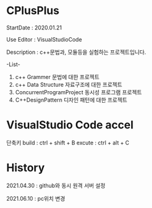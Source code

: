 # CPlusPlus
StartDate : 2020.01.21

Use Editor : VisualStudioCode

Description :
c++문법과, 모듈등을 실험하는 프로젝트입니다.

-List-
1. c++ Grammer
    문법에 대한 프로젝트
2. c++ Data Structure
    자료구조에 대한 프로젝트
3. ConcurrentProgramProject
    동시성 프로그램 프로젝트
4. C++DesignPattern 
    디자인 패턴에 대한 프로젝트

# VisualStudio Code accel
단축키
build   : ctrl + shift + B
excute  : ctrl + alt + C 


# History
2021.04.30 : github와 동시 원격 서버 설정

2021.06.10 : pc위치 변경